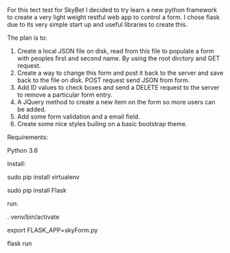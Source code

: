 For this tect test for SkyBet I decided to try learn a new python framework to create a very light weight restful web app to control a form.
I chose flask due to its very simple start up and useful libraries to create this.

The plan is to:
1. Create a local JSON file on disk, read from this file to populate a form with peoples first and second name. By using the root dirctory and GET request.
2. Create a way to change this form and post it back to the server and save back to the file on disk. POST request send JSON from form.
3. Add ID values to check boxes and send a DELETE request to the server to remove a particular form entry.
4. A JQuery method to create a new item on the form so more users can be added.
5. Add some form validation and a email field.
6. Create some nice styles builing on a basic bootstrap theme.

Requirements:

Python 3.6


Install:

 sudo pip install virtualenv
 
 sudo pip install Flask


 run:

 . venv/bin/activate

export FLASK_APP=skyForm.py

flask run
